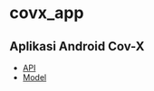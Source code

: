 # covx_app
## Aplikasi Android Cov-X
- [API](https://github.com/equivalency/flask-api)
- [Model](https://github.com/equivalency/ML)
